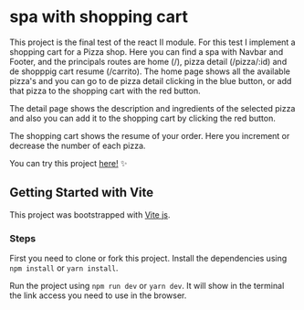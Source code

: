 # spa with shopping cart

This project is the final test of the react II module. For this test I implement a shopping cart for a Pizza shop. Here you can find a spa with Navbar and Footer, and the principals routes are home (/), pizza detail (/pizza/:id) and de shopppig cart resume (/carrito). The home page shows all the available pizza's and you can go to de pizza detail clicking in the blue button, or add that pizza to the shopping cart with the red button. 

The detail page shows the description and ingredients of the selected pizza and also you can add it to the shopping cart by clicking the red button.

The shopping cart shows the resume of your order. Here you increment or decrease the number of each pizza.

You can try this project [here!](https://consuang-shoppingcart-test.netlify.app) ✨


## Getting Started with Vite

This project was bootstrapped with [Vite js](https://vitejs.dev/).

### Steps

First you need to clone or fork this project. Install the dependencies using `npm install` or `yarn install`.


Run the project using `npm run dev` or `yarn dev`. It will show in the terminal the link access you need to use in the browser.

